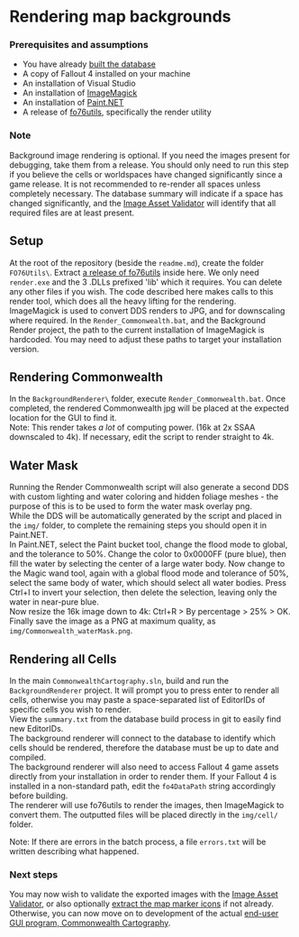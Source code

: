 # Rendering map backgrounds

### Prerequisites and assumptions
* You have already [built the database](Ingest.md)
* A copy of Fallout 4 installed on your machine
* An installation of Visual Studio
* An installation of [ImageMagick](https://imagemagick.org/script/download.php)
* An installation of [Paint.NET](https://www.getpaint.net/download.html)
* A release of [fo76utils](https://github.com/fo76utils/fo76utils), specifically the render utility

### Note
Background image rendering is optional. If you need the images present for debugging, take them from a release. You should only need to run this step if you believe the cells or worldspaces have changed significantly since a game release. It is not recommended to re-render all spaces unless completely necessary. The database summary will indicate if a space has changed significantly, and the [Image Asset Validator](ImageAssetValidation.md) will identify that all required files are at least present.

## Setup
At the root of the repository (beside the `readme.md`), create the folder `FO76Utils\`. Extract [a release of fo76utils](https://github.com/fo76utils/fo76utils/releases) inside here. We only need `render.exe` and the 3 .DLLs prefixed 'lib' which it requires. You can delete any other files if you wish. The code described here makes calls to this render tool, which does all the heavy lifting for the rendering.<br/>
ImageMagick is used to convert DDS renders to JPG, and for downscaling where required. In the `Render_Commonwealth.bat`, and the Background Render project, the path to the current installation of ImageMagick is hardcoded. You may need to adjust these paths to target your installation version.<br/>

## Rendering Commonwealth
In the `BackgroundRenderer\` folder, execute `Render_Commonwealth.bat`. Once completed, the rendered Commonwealth jpg will be placed at the expected location for the GUI to find it.<br/>Note: This render takes *a lot* of computing power. (16k at 2x SSAA downscaled to 4k). If necessary, edit the script to render straight to 4k.<br/>

## Water Mask
Running the Render Commonwealth script will also generate a second DDS with custom lighting and water coloring and hidden foliage meshes - the purpose of this is to be used to form the water mask overlay png.<br/>
While the DDS will be automatically generated by the script and placed in the `img/` folder, to complete the remaining steps you should open it in Paint.NET.<br/>
In Paint.NET, select the Paint bucket tool, change the flood mode to global, and the tolerance to 50%. Change the color to 0x0000FF (pure blue), then fill the water by selecting the center of a large water body. Now change to the Magic wand tool, again with a global flood mode and tolerance of 50%, select the same body of water, which should select all water bodies. Press Ctrl+I to invert your selection, then delete the selection, leaving only the water in near-pure blue.<br/>
Now resize the 16k image down to 4k: Ctrl+R > By percentage > 25% > OK.<br/>
Finally save the image as a PNG at maximum quality, as `img/Commonwealth_waterMask.png`.<br/>

## Rendering all Cells
In the main `CommonwealthCartography.sln`, build and run the `BackgroundRenderer` project. It will prompt you to press enter to render all cells, otherwise you may paste a space-separated list of EditorIDs of specific cells you wish to render.<br/>
View the `summary.txt` from the database build process in git to easily find new EditorIDs.<br/>
The background renderer will connect to the database to identify which cells should be rendered, therefore the database must be up to date and compiled.<br/>
The background renderer will also need to access Fallout 4 game assets directly from your installation in order to render them. If your Fallout 4 is installed in a non-standard path, edit the `fo4DataPath` string accordingly before building.<br/>
The renderer will use fo76utils to render the images, then ImageMagick to convert them. The outputted files will be placed directly in the `img/cell/` folder.<br/>

Note: If there are errors in the batch process, a file `errors.txt` will be written describing what happened.

### Next steps
You may now wish to validate the exported images with the [Image Asset Validator](ImageAssetValidation.md), or also optionally [extract the map marker icons](IconExtraction.md) if not already.<br/>
Otherwise, you can now move on to development of the actual [end-user GUI program, Commonwealth Cartography](GUI.md).
